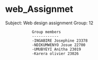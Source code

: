 # web_Assignmet

Subject: Web design assignment
Group: 12

                Group members
                ------------
                -INGABIRE Josephine 23378
                -NDIKUMWENYO Josue 22700
                -UMUBYEYI Anitha 23019
                -Karera olivier 23026
